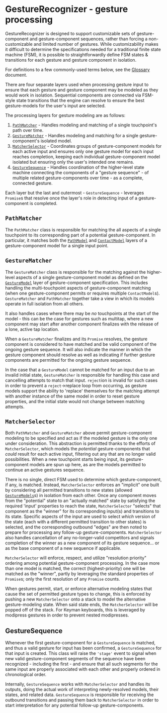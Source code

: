 # GestureRecognizer - gesture processing

GestureRecognizer is designed to support customizable sets of gesture-component and gesture-component sequences, rather than forcing a non-customizable and limited number of gestures.  While customizability makes it difficult to determine the specifications needed for a traditional finite state machine (FSM), it is possible to straightforwardly define FSM states & transitions for each gesture and gesture component in isolation.

For definitions to a few commonly-used terms below, see the [Glossary](./glossary.md) document.

There are four separate layers used when processing gesture input to ensure that each gesture and gesture component may be modeled as they would work in isolation.  Sequential components are connected via FSM-style state transitions that the engine can resolve to ensure the best gesture-models for the user's input are selected.

The processing layers for gesture modeling are as follows:
1. [`PathMatcher`](#pathmatcher) - Handles modeling and matching of a single touchpoint's path over time.
2. [`GestureMatcher`](#gesturematcher) - Handles modeling and matching for a single gesture-component's isolated model.
3. [`MatcherSelector`](#matcherselector) - Coordinates groups of gesture-component models for each active input and ensures only one gesture model for each input reaches completion, keeping each individual gesture-component model isolated but ensuring only the user's intended one remains.
4. [`GestureSequence`](#gesturesequence) - Handles coordination of the higher-level state machine connecting the components of a "gesture sequence" - of multiple related gesture-components over time - as a complete, connected gesture.

Each layer but the last and outermost - `GestureSequence` - leverages `Promise`s that resolve once the layer's role in detecting input of a gesture-component is completed.

## `PathMatcher`

The `PathMatcher` class is responsible for matching the all aspects of a single touchpoint to its corresponding part of a potential gesture-component.  In particular, it matches both the [`PathModel`](./gesture-modeling.md#pathmodel) and [`ContactModel`](./gesture-modeling.md#contactmodel) layers of a gesture-component model for a single input point.

## `GestureMatcher`

The `GestureMatcher` class is responsible for the matching against the higher-level aspects of a single gesture-component model as defined on the [`GestureModel`](./gesture-modeling.md#gesturemodel) layer of gesture-component specification.  This includes handling the multi-touchpoint aspects of gesture-component matching (when one gesture-component permits or requires multiple `ContactModel`s).  `GestureMatcher` and `PathMatcher` together take a view in which its models operate in full isolation from all others.

It also handles cases where there may be _no_ touchpoints at the start of the model - this can be the case for gestures such as multitap, where a new component may start after another component finalizes with the release of a lone, active tap location.

When a `GestureMatcher` finalizes and its `Promise` resolves, the gesture component is considered to have matched and be valid component of the ongoing gesture sequence.  It will also indicate the manner in which the gesture component should resolve as well as indicating if further gesture components are permitted for the ongoing gesture sequence.

In the case that a `GestureModel` cannot be matched for an input due to an invalid initial state, `GestureMatcher` is responsible for handling this case and cancelling attempts to match that input.  `reject`ion is invalid for such cases in order to prevent a `reject`->replace loop from occurring, as gesture models support the ability to 'replace' themselves for the matching attempt with another instance of the same model in order to reset gesture properties, and the initial state would not change between matching attempts.

## `MatcherSelector`

Both `PathMatcher` and `GestureMatcher` above permit gesture-component modeling to be specified and act as if the modeled gesture is the only one under consideration.  This abstraction is permitted thanks to the efforts of `MatcherSelector`, which models the _potential_ gesture-components that _could_ result for each active input, filtering out any that are no longer valid possibilities.  When a new touchpoint starts being input, its gesture-component models are spun up here, as are the models permitted to continue an active gestures sequence.

There is no single, direct FSM used to determine which gesture-component, if any, is matched.  Instead, `MatcherSelector` enforces an "implicit" one built by considering all permitted transitions to new states (allowed [`GestureModels`](./gesture-modeling.md#gesturemodel)s) in isolation from each other.  Once any component moves from the "potential" state to an "actually matched" state by satisfying the required 'input' properties to reach the state, `MatcherSelector` "selects" that component as the "winner" for its corresponding input(s) and transitions to its state.  Specific aspects of the input are used to select _which_ version of the state (each with a different permitted transition to other states) is selected, and the corresponding outbound "edges" are then noted to prepare for processing any follow-up gesture-components.  `MatcherSelector` also handles cancellation of any no-longer-valid competitors and signals completion of the winner as a new component of its gesture sequence... or as the base component of a new sequence if applicable.

`MatcherSelector` will enforce, respect, and utilize "resolution priority" ordering among potential gesture-component processing.  In the case more than one model is matched, the correct (highest-priority) one will be matched as the "winner",  partly by leveraging the standard properties of `Promise`s; only the first resolution of any `Promise` counts.

When gestures permit, start, or enforce alternative modeling states that cause the set of permitted gesture types to change, this is enforced by pushing a new `MatcherSelector` onto a stack to model the alternative gesture-modeling state.  When said state ends, the `MatcherSelector` will be popped off of the stack.  For Keyman keyboards, this is leveraged by modipress gestures in order to prevent nested modipresses.

## GestureSequence

Whenever the first gesture-component for a `GestureSequence` is matched, and thus a valid gesture for input has been confirmed, a `GestureSequence` for that input is created.  This class will raise the `'stage'` event to signal when new valid gesture-component segments of the sequence have been recognized - including the first - and ensure that all such segments for the same input are properly associated with each other and properly ordered in chronological order.

Internally, `GestureSequence` works with `MatcherSelector` and handles its outputs, doing the actual work of interpreting newly-resolved models, their states, and related data.  `GestureSequence` is responsible for receiving the outbound transitions and passing them back to `MatcherSelector` in order to start interpretation for any potential follow-up gesture-components.